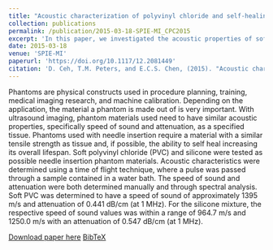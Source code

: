 ```yaml
---
title: "Acoustic characterization of polyvinyl chloride and self-healing silicone as phantom materials"
collection: publications
permalink: /publication/2015-03-18-SPIE-MI_CPC2015
excerpt: 'In this paper, we investigated the acoustic properties of soft polyvinyl chloride (PVC) and self-healing silicone in the context of soft-tissue mimicking materials.'
date: 2015-03-18
venue: 'SPIE-MI'
paperurl: 'https://doi.org/10.1117/12.2081449'
citation: 'D. Ceh, T.M. Peters, and E.C.S. Chen, (2015). "Acoustic characterization of polyvinyl chloride and self-healing silicone as phantom materials"; in <i>SPIE Medical Imaging: Physics of Medical Imaging</i>, 94123G, pp. 861-868.'
---
```


Phantoms are physical constructs used in procedure planning, training, medical imaging research, and machine calibration. Depending on the application, the material a phantom is made out of is very important. With ultrasound imaging, phantom materials used need to have similar acoustic properties, specifically speed of sound and attenuation, as a specified tissue. Phantoms used with needle insertion require a material with a similar tensile strength as tissue and, if possible, the ability to self heal increasing its overall lifespan. Soft polyvinyl chloride (PVC) and silicone were tested as possible needle insertion phantom materials. Acoustic characteristics were determined using a time of flight technique, where a pulse was passed through a sample contained in a water bath. The speed of sound and attenuation were both determined manually and through spectral analysis. Soft PVC was determined to have a speed of sound of approximately 1395 m/s and attenuation of 0.441 dB/cm (at 1 MHz). For the silicone mixture, the respective speed of sound values was within a range of 964.7 m/s and 1250.0 m/s with an attenuation of 0.547 dB/cm (at 1 MHz).

[Download paper here](https://doi.org/10.1117/12.2081449) [BibTeX](./../files/bibtex/CPC2015.bib)